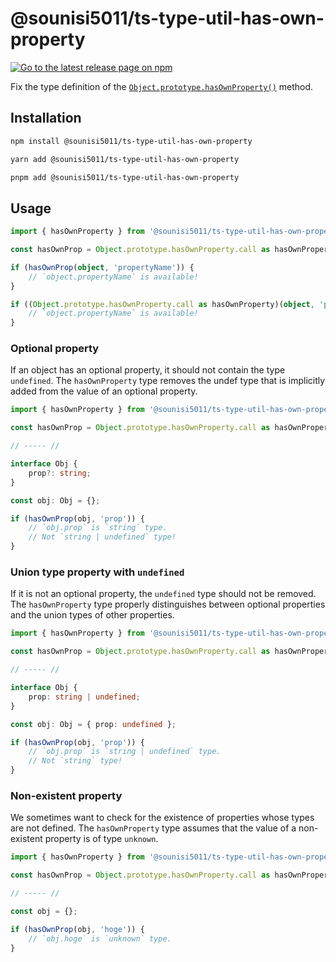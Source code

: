 # @sounisi5011/ts-type-util-has-own-property

[![Go to the latest release page on npm](https://img.shields.io/npm/v/@sounisi5011/ts-type-util-has-own-property.svg)](https://www.npmjs.com/package/@sounisi5011/ts-type-util-has-own-property)

Fix the type definition of the [`Object.prototype.hasOwnProperty()`](https://developer.mozilla.org/docs/Web/JavaScript/Reference/Global_Objects/Object/hasOwnProperty) method.

## Installation

```sh
npm install @sounisi5011/ts-type-util-has-own-property
```

```sh
yarn add @sounisi5011/ts-type-util-has-own-property
```

```sh
pnpm add @sounisi5011/ts-type-util-has-own-property
```

## Usage

```ts
import { hasOwnProperty } from '@sounisi5011/ts-type-util-has-own-property';

const hasOwnProp = Object.prototype.hasOwnProperty.call as hasOwnProperty;

if (hasOwnProp(object, 'propertyName')) {
    // `object.propertyName` is available!
}

if ((Object.prototype.hasOwnProperty.call as hasOwnProperty)(object, 'propertyName')) {
    // `object.propertyName` is available!
}
```

### Optional property

If an object has an optional property, it should not contain the type `undefined`.
The `hasOwnProperty` type removes the undef type that is implicitly added from the value of an optional property.

```ts
import { hasOwnProperty } from '@sounisi5011/ts-type-util-has-own-property';

const hasOwnProp = Object.prototype.hasOwnProperty.call as hasOwnProperty;

// ----- //

interface Obj {
    prop?: string;
}

const obj: Obj = {};

if (hasOwnProp(obj, 'prop')) {
    // `obj.prop` is `string` type.
    // Not `string | undefined` type!
}
```

### Union type property with `undefined`

If it is not an optional property, the `undefined` type should not be removed.
The `hasOwnProperty` type properly distinguishes between optional properties and the union types of other properties.

```ts
import { hasOwnProperty } from '@sounisi5011/ts-type-util-has-own-property';

const hasOwnProp = Object.prototype.hasOwnProperty.call as hasOwnProperty;

// ----- //

interface Obj {
    prop: string | undefined;
}

const obj: Obj = { prop: undefined };

if (hasOwnProp(obj, 'prop')) {
    // `obj.prop` is `string | undefined` type.
    // Not `string` type!
}
```

### Non-existent property

We sometimes want to check for the existence of properties whose types are not defined.
The `hasOwnProperty` type assumes that the value of a non-existent property is of type `unknown`.

```ts
import { hasOwnProperty } from '@sounisi5011/ts-type-util-has-own-property';

const hasOwnProp = Object.prototype.hasOwnProperty.call as hasOwnProperty;

// ----- //

const obj = {};

if (hasOwnProp(obj, 'hoge')) {
    // `obj.hoge` is `unknown` type.
}
```
